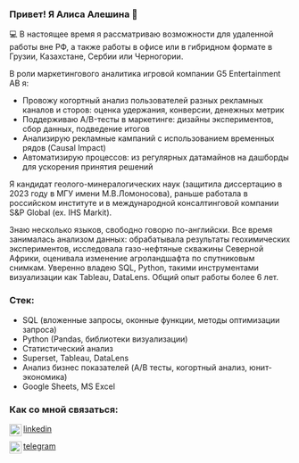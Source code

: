 ### Привет! Я Алиса Алешина 👋

💻 В настоящее время я рассматриваю возможности для удаленной работы вне РФ, а также работы в офисе или в гибридном формате в Грузии, Казахстане, Сербии или Черногории.

В роли маркетингового аналитика игровой компании G5 Entertainment AB я:
- Провожу когортный анализ пользователей разных рекламных каналов и сторов: оценка удержания, конверсии, денежных метрик
- Поддерживаю A/B-тесты в маркетинге: дизайны экспериментов, сбор данных, подведение итогов
- Анализирую рекламные кампаний с использованием временных рядов (Causal Impact) 
- Автоматизирую процессов: из регулярных датамайнов на дашборды для ускорения принятия решений

Я кандидат геолого-минералогических наук (защитила диссертацию в 2023 году в МГУ имени М.В.Ломоносова), раньше работала в российском институте и в международной консалтинговой компании S&P Global (ex. IHS Markit). 

Знаю несколько языков, свободно говорю по-английски. Все время занималась анализом данных: обрабатывала результаты геохимических экспериментов, исследовала газо-нефтяные скважины Северной Африки, оценивала изменение агроландшафта по спутниковым снимкам. Уверенно владею SQL, Python, такими инструментами визуализации как Tableau, DataLens. Общий опыт работы более 6 лет. 

### Стек:
* SQL (вложенные запросы, оконные функции, методы оптимизации запроса)
* Python (Pandas, библиотеки визуализации)
* Статистический анализ
* Superset, Tableau, DataLens
* Анализ бизнес показателей (A/B тесты, когортный анализ, юнит-экономика)
* Google Sheets, MS Excel


### Как со мной связаться:
<p><a href="https://www.linkedin.com/in/alisromanna/"><img align="left" alt="alisromanna | LinkedIn" width="22px" src="https://cdn.jsdelivr.net/npm/simple-icons@v3/icons/linkedin.svg" /></p> 

[linkedin](https://www.linkedin.com/in/alisromanna)

<p><a href="https://t.me/alisromanna"><img align="left" alt="alisromanna | Telegram" width="22px" src="https://cdn.jsdelivr.net/npm/simple-icons@3.13.0/icons/telegram.svg" /></p> 
  
[telegram](https://t.me/alisromanna)
